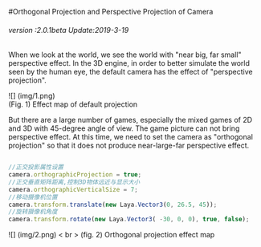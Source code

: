 #Orthogonal Projection and Perspective Projection of Camera

###### *version :2.0.1beta   Update:2019-3-19*

When we look at the world, we see the world with "near big, far small" perspective effect. In the 3D engine, in order to better simulate the world seen by the human eye, the default camera has the effect of "perspective projection".

![] (img/1.png)<br> (Fig. 1) Effect map of default projection

But there are a large number of games, especially the mixed games of 2D and 3D with 45-degree angle of view. The game picture can not bring perspective effect. At this time, we need to set the camera as "orthogonal projection" so that it does not produce near-large-far perspective effect.


```typescript

//正交投影属性设置
camera.orthographicProjection = true;
//正交垂直矩阵距离,控制3D物体远近与显示大小
camera.orthographicVerticalSize = 7;
//移动摄像机位置
camera.transform.translate(new Laya.Vector3(0, 26.5, 45));
//旋转摄像机角度
camera.transform.rotate(new Laya.Vector3( -30, 0, 0), true, false);
```


![] (img/2.png) < br > (fig. 2) Orthogonal projection effect map

